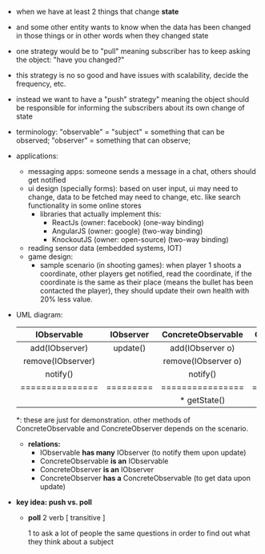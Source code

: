 - when we have at least 2 things that change **state**

- and some other entity wants to know when the data has been changed in those things or in other words when they 
changed state

- one strategy would be to "pull" meaning subscriber has to keep asking the object: "have you changed?"

- this strategy is no so good and have issues with scalability, decide the frequency, etc.

- instead we want to have a "push" strategy" meaning the object should be responsible for informing the subscribers 
about its own change of state

- terminology: "observable" = "subject" = something that can be observed; "observer" = something that can observe;

- applications: 
  - messaging apps: someone sends a message in a chat, others should get notified
  - ui design (specially forms): based on user input, ui may need to change, data to be fetched may need to change, 
  etc. like search functionality in some online stores
    - libraries that actually implement this:
      - ReactJs (owner: facebook) (one-way binding)
      - AngularJS (owner: google) (two-way binding)
      - KnockoutJS (owner: open-source) (two-way binding)
  - reading sensor data (embedded systems, IOT)
  - game design:
    - sample scenario (in shooting games): when player 1 shoots a coordinate, other players get notified, read the 
    coordinate, if the 
    coordinate is the same as their place (means the bullet has been contacted the player), they should update their 
    own health with 20% less value.  

- UML diagram:

  |IObservable      |IObserver   |ConcreteObservable  |ConcreteObserver | 
  |:----------------:|:----------:|:------------------:|:---------------:|
  |add(IObserver)    |update()    |add(IObserver o)    |update()         |
  |remove(IObserver) |            |remove(IObserver o) |                 |
  |notify()          |            |notify()             |                |
  |===============   |=========   | ================   |===============  |
  |                  |            |* getState()        |* display()    |  

  *: these are just for demonstration. other methods of ConcreteObservable and ConcreteObserver depends on the scenario.
  
  - **relations:** 
    - IObservable **has many** IObserver (to notify them upon update)
    - ConcreteObservable **is an** IObservable
    - ConcreteObserver **is an** IObserver
    - ConcreteObserver **has a** ConcreteObservable (to get data upon update)

 - **key idea: push vs. poll**
   - **poll** 2   verb  [ transitive ] 
     
     1 to ask a lot of people the same questions in order to find out what they think about a subject  
     



